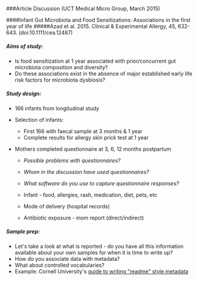 ###Article Discussion (UCT Medical Micro Group, March 2015)

####Infant Gut Microbiota and Food Sensitizations: Associations in the first year of life
#####Azad et al. 2015. Clinical & Experimental Allergy, 45, 632-643. (doi:10.1111/cea.12487)

##### Aims of study:

* Is food sensitization at 1 year associated with prior/concurrent gut microbiota composition and diversity?
* Do these associations exist in the absence of major established early life risk factors for microbiota dysbiosis?


##### Study design:

* 166 infants from longitudinal study
* Selection of infants:
  * First 166 with faecal sample at 3 months & 1 year
  * Complete results for allergy skin prick test at 1 year

* Mothers completed questionnaire at 3, 6, 12 months postpartum
  * *Possible problems with questionnaires?*
  * *Whom in the discussion have used questionnaires?*
  * *What software do you use to capture questionnaire responses?*


  * Infant - food, allergies, rash, medication, diet, pets, etc
  * Mode of delivery (hospital records)
  * Antibiotic exposure - mom report (direct/indirect)

##### Sample prep:

* Let's take a look at what is reported - do you have all this information available about your own samples for when it is time to write up?
* How do you associate data with metadata?
* What about controlled vocabularies?
* Example: Cornell University's [guide to writing "readme" style metadata](http://data.research.cornell.edu/content/readme)

